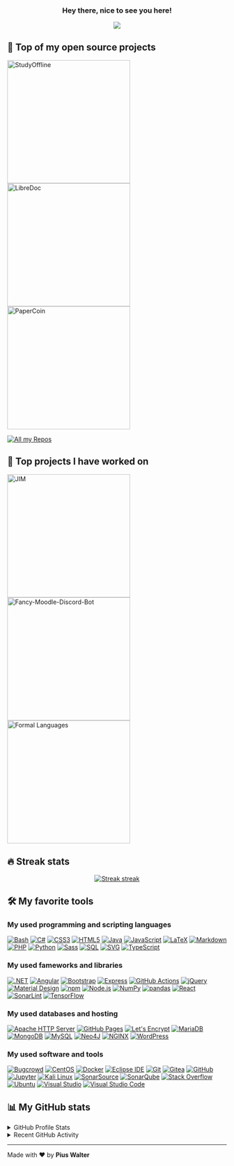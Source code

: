<h3 align="center">
  Hey there, nice to see you here!
</h3>

<!-- https://github.com/DenverCoder1/readme-typing-svg -->
<p align="center">
  <a href="#"><img src="https://readme-typing-svg.herokuapp.com/?lines=IT%20SPECIALIST;WEB%20DEVELOPER;CYBER%20SECURITY%20RESEARCHER;BUG%20BOUNTY%20HUNTER&font=sans-serif&center=true&width=350&height=45&color=edbb5f&vCenter=true&size=22" /></a>
</p>

## 📙 Top of my open source projects

<!-- https://github.com/DenverCoder1/github-readme-stats -->
<p align="left">
  <a href="https://github.com/piuswalter/StudyOffline"><img width="282" alt="StudyOffline" src="https://denvercoder1-github-readme-stats.vercel.app/api/pin/?username=piuswalter&repo=StudyOffline&theme=react&bg_color=3d3d3d&title_color=edbb5f&icon_color=edbb5f&hide_border=true&show_icons=false" /></a>
  <a href="https://github.com/piuswalter/LibreDoc"><img width="282" alt="LibreDoc" src="https://denvercoder1-github-readme-stats.vercel.app/api/pin/?username=piuswalter&repo=LibreDoc&theme=react&bg_color=3d3d3d&title_color=edbb5f&icon_color=edbb5f&hide_border=true&show_icons=false" /></a>
  <a href="https://github.com/piuswalter/CryptoTradingSimulator"><img width="282" alt="PaperCoin" src="https://denvercoder1-github-readme-stats.vercel.app/api/pin/?username=piuswalter&repo=CryptoTradingSimulator&theme=react&bg_color=3d3d3d&title_color=edbb5f&icon_color=edbb5f&hide_border=true&show_icons=false" /></a>
</p>

<!-- https://github.com/badges/shields -->
<p align="left">
  <a href="https://github.com/piuswalter?tab=repositories"><img alt="All my Repos" src="https://shields.io/badge/-All%20my%20Repos-3d3d3d?style=for-the-badge" /></a>
</p>

## 📙 Top projects I have worked on

<!-- https://github.com/DenverCoder1/github-readme-stats -->
<p align="left">
  <a href="https://github.com/p-fruck/jim"><img width="282" alt="JIM" src="https://denvercoder1-github-readme-stats.vercel.app/api/pin/?username=p-fruck&repo=jim&theme=react&bg_color=3d3d3d&title_color=edbb5f&icon_color=edbb5f&hide_border=true&show_icons=false" /></a>
  <a href="https://github.com/tjarbo/discord-moodle-bot"><img width="282" alt="Fancy-Moodle-Discord-Bot " src="https://denvercoder1-github-readme-stats.vercel.app/api/pin/?username=tjarbo&repo=discord-moodle-bot&theme=react&bg_color=3d3d3d&title_color=edbb5f&icon_color=edbb5f&hide_border=true&show_icons=false" /></a>
  <a href="https://github.com/karlstroetmann/Formal-Languages"><img width="282" alt="Formal Languages" src="https://denvercoder1-github-readme-stats.vercel.app/api/pin/?username=karlstroetmann&repo=Formal-Languages&theme=react&bg_color=3d3d3d&title_color=edbb5f&icon_color=edbb5f&hide_border=true&show_icons=false" /></a>
</p>

## 🔥 Streak stats

<!-- https://github.com/piuswalter/github-readme-streak-stats -->
<p align="center">
  <a href="#"><img alt="Streak streak" src="https://github-readme-streak-stats.herokuapp.com/?user=piuswalter&theme=default&hide_border=true&background=3d3d3d&stroke=edbb5f&ring=edbb5f&fire=edbb5f&currStreakNum=white&sideNums=white&currStreakLabel=white&sideLabels=white&dates=edbb5f"/></a>
</p>

<!-- https://github.com/badges/shields -->

## 🛠️ My favorite tools

### My used programming and scripting languages

<p>
  <a href="https://github.com/search?q=user%3Apiuswalter+Bash"><img alt="Bash" src="https://img.shields.io/badge/Bash-4EAA25?logo=gnu-bash&logoColor=white&style=for-the-badge"></a>
  <a href="https://github.com/search?q=user%3Apiuswalter+C%23"><img alt="C#" src="https://img.shields.io/badge/C%23-239120?logo=c-sharp&logoColor=white&style=for-the-badge"></a>
  <a href="https://github.com/search?q=user%3Apiuswalter+CSS3"><img alt="CSS3" src="https://img.shields.io/badge/CSS3-1572B6?logo=css3&logoColor=white&style=for-the-badge"></a>
  <a href="https://github.com/search?q=user%3Apiuswalter+HTML5"><img alt="HTML5" src="https://img.shields.io/badge/HTML5-E34F26?logo=html5&logoColor=white&style=for-the-badge"></a>
  <a href="https://github.com/search?q=user%3Apiuswalter+Java"><img alt="Java" src="https://img.shields.io/badge/Java-007396?logo=java&logoColor=white&style=for-the-badge"></a>
  <a href="https://github.com/search?q=user%3Apiuswalter+JavaScript"><img alt="JavaScript" src="https://img.shields.io/badge/JavaScript-F7DF1E?logo=javascript&logoColor=black&style=for-the-badge"></a>
  <a href="https://github.com/search?q=user%3Apiuswalter+LaTeX"><img alt="LaTeX" src="https://img.shields.io/badge/LaTeX-008080?logo=latex&logoColor=white&style=for-the-badge"></a>
  <a href="https://github.com/search?q=user%3Apiuswalter+Markdown"><img alt="Markdown" src="https://img.shields.io/badge/Markdown-000000?logo=markdown&logoColor=white&style=for-the-badge"></a>
  <a href="https://github.com/search?q=user%3Apiuswalter+PHP"><img alt="PHP" src="https://img.shields.io/badge/PHP-777BB4?logo=php&logoColor=white&style=for-the-badge"></a>
  <a href="https://github.com/search?q=user%3Apiuswalter+Python"><img alt="Python" src="https://img.shields.io/badge/Python-3776AB?logo=python&logoColor=white&style=for-the-badge"></a>
  <a href="https://github.com/search?q=user%3Apiuswalter+Sass"><img alt="Sass" src="https://img.shields.io/badge/Sass-CC6699?logo=sass&logoColor=white&style=for-the-badge"></a>
  <a href="https://github.com/search?q=user%3Apiuswalter+SQL"><img alt="SQL" src="https://img.shields.io/badge/SQL-4053D6?logo=amazon-dynamodb&logoColor=white&style=for-the-badge"></a>
  <a href="https://github.com/search?q=user%3Apiuswalter+XML"><img alt="SVG" src="https://img.shields.io/badge/SVG-FFB13B?logo=svg&logoColor=black&style=for-the-badge"></a>
  <a href="https://github.com/search?q=user%3Apiuswalter+TypeScript"><img alt="TypeScript" src="https://img.shields.io/badge/TypeScript-3178C6?logo=typescript&logoColor=white&style=for-the-badge"></a>
</p>

### My used fameworks and libraries

<p>
  <a href="#"><img alt=".NET" src="https://img.shields.io/badge/.NET-512BD4?logo=.net&logoColor=white&style=for-the-badge" /></a>
  <a href="#"><img alt="Angular" src="https://img.shields.io/badge/Angular-DD0031?logo=angular&logoColor=white&style=for-the-badge" /></a>
  <a href="#"><img alt="Bootstrap" src="https://img.shields.io/badge/Bootstrap-7952B3?logo=bootstrap&logoColor=white&style=for-the-badge" /></a>
  <a href="#"><img alt="Express" src="https://img.shields.io/badge/Express-000000?logo=express&logoColor=white&style=for-the-badge" /></a>
  <a href="#"><img alt="GitHub Actions" src="https://img.shields.io/badge/GitHub%20Actions-2088FF?logo=github-actions&logoColor=white&style=for-the-badge" /></a>
  <a href="#"><img alt="jQuery" src="https://img.shields.io/badge/jQuery-0769AD?logo=jquery&logoColor=white&style=for-the-badge" /></a>
  <a href="#"><img alt="Material Design" src="https://img.shields.io/badge/Material%20Design-757575?logo=material-design&logoColor=white&style=for-the-badge" /></a>
  <a href="#"><img alt="npm" src="https://img.shields.io/badge/npm-CB3837?logo=numpy&logoColor=white&style=for-the-badge" /></a>
  <a href="#"><img alt="Node.js" src="https://img.shields.io/badge/Node.js-339933?logo=node.js&logoColor=white&style=for-the-badge"></a>
  <a href="#"><img alt="NumPy" src="https://img.shields.io/badge/NumPy-013243?logo=numpy&logoColor=white&style=for-the-badge" /></a>
  <a href="#"><img alt="pandas" src="https://img.shields.io/badge/pandas-150458?logo=pandas&logoColor=white&style=for-the-badge" /></a>
  <a href="#"><img alt="React" src="https://img.shields.io/badge/React-61DAFB?logo=react&logoColor=black&style=for-the-badge" /></a>
  <a href="#"><img alt="SonarLint" src="https://img.shields.io/badge/-SonarLint-CB2029?logo=sonarlint&logoColor=white&style=for-the-badge" /></a>
  <a href="#"><img alt="TensorFlow" src="https://img.shields.io/badge/TensorFlow-FF6F00?logo=tensorflow&logoColor=white&style=for-the-badge" /></a>
</p>

### My used databases and hosting

<p>
  <a href="#"><img alt="Apache HTTP Server" src="https://img.shields.io/badge/Apache%20HTTP%20Server-D22128?logo=apache&logoColor=white&style=for-the-badge" /></a>
  <a href="#"><img alt="GitHub Pages" src="https://img.shields.io/badge/GitHub%20Pages-181717?logo=github&logoColor=white&style=for-the-badge" /></a>
  <a href="#"><img alt="Let's Encrypt" src ="https://img.shields.io/badge/Let%27s%20Encrypt-003A70?logo=letsencrypt&logoColor=white&style=for-the-badge" /></a>
  <a href="#"><img alt="MariaDB" src="https://img.shields.io/badge/MariaDB-003545?logo=mariadb&logoColor=white&style=for-the-badge" /></a>
  <a href="#"><img alt="MongoDB" src ="https://img.shields.io/badge/MongoDB-47A248?logo=mongodb&logoColor=white&style=for-the-badge" /></a>
  <a href="#"><img alt="MySQL" src="https://img.shields.io/badge/MySQL-4479A1?logo=mysql&logoColor=white&style=for-the-badge" /></a>
  <a href="#"><img alt="Neo4J" src ="https://img.shields.io/badge/Neo4J-008CC1?logo=neo4j&logoColor=white&style=for-the-badge" /></a>
  <a href="#"><img alt="NGINX" src ="https://img.shields.io/badge/NGINX-009639?logo=nginx&logoColor=white&style=for-the-badge" /></a>
  <a href="#"><img alt="WordPress" src="https://img.shields.io/badge/WordPress-21759B?logo=wordpress&logoColor=white&style=for-the-badge" /></a>
</p>

### My used software and tools

<p>
  <a href="#"><img alt="Bugcrowd" src="https://img.shields.io/badge/Bugcrowd-F26822?logo=bugcrowd&logoColor=white&style=for-the-badge" /></a>
  <a href="#"><img alt="CentOS" src="https://img.shields.io/badge/CentOS-262577?logo=centos&logoColor=white&style=for-the-badge" /></a>
  <a href="#"><img alt="Docker" src="https://img.shields.io/badge/Docker-2496ED?logo=docker&logoColor=white&style=for-the-badge" /></a>
  <a href="#"><img alt="Eclipse IDE" src="https://img.shields.io/badge/Eclipse%20IDE-2C2255?logo=eclipse-ide&logoColor=white&style=for-the-badge" /></a>
  <a href="#"><img alt="Git" src="https://img.shields.io/badge/Git-F05032?logo=git&logoColor=white&style=for-the-badge" /></a>
  <a href="#"><img alt="Gitea" src="https://img.shields.io/badge/Gitea-609926?logo=gitea&logoColor=white&style=for-the-badge" /></a>
  <a href="#"><img alt="GitHub" src="https://img.shields.io/badge/GitHub-181717?logo=github&logoColor=white&style=for-the-badge" /></a>
  <a href="#"><img alt="Jupyter" src="https://img.shields.io/badge/Jupyter-F37626?logo=jupyter&logoColor=white&style=for-the-badge" /></a>
  <a href="#"><img alt="Kali Linux" src="https://img.shields.io/badge/Kali%20Linux-557C94?logo=kali-linux&logoColor=white&style=for-the-badge" /></a>
  <a href="#"><img alt="SonarSource" src="https://img.shields.io/badge/SonarSource-CB3032?logo=sonarsource&logoColor=white&style=for-the-badge" /></a>
  <a href="#"><img alt="SonarQube" src="https://img.shields.io/badge/-SonarQube-4E9BCD?logo=sonarqube&logoColor=white&style=for-the-badge" /></a>
  <a href="#"><img alt="Stack Overflow" src="https://img.shields.io/badge/-Stack%20Overflow-F58025?logo=stack-overflow&logoColor=white&style=for-the-badge" /></a>
  <a href="#"><img alt="Ubuntu" src="https://img.shields.io/badge/Ubuntu-E95420?logo=ubuntu&logoColor=white&style=for-the-badge" /></a>
  <a href="#"><img alt="Visual Studio" src="https://img.shields.io/badge/Visual%20Studio-5C2D91?logo=visual-studio&logoColor=white&style=for-the-badge" /></a>
  <a href="#"><img alt="Visual Studio Code" src="https://img.shields.io/badge/Visual%20Studio%20Code-007ACC?logo=visual-studio-code&logoColor=white&style=for-the-badge" /></a>
</p>

## 📊 My GitHub stats

<!-- https://github.com/anuraghazra/github-readme-stats -->
<details> 
  <summary>GitHub Profile Stats</summary>
  <br />
  <a href="#"><img alt="My GitHub stats" src="https://github-readme-stats.vercel.app/api/?username=piuswalter&show_icons=true&count_private=true&theme=react&hide_border=true&bg_color=3d3d3d&title_color=edbb5f&icon_color=edbb5f" height="192px" /></a>
  <a href="#"><img alt="My most used languages" src="https://github-readme-stats.vercel.app/api/top-langs/?username=piuswalter&hide=jupyter%20notebook&langs_count=8&layout=compact&theme=react&hide_border=true&bg_color=3d3d3d&title_color=edbb5f&icon_color=edbb5f" height="192px" /></a>
  <br />
</details>

<!-- https://github.com/ashutosh00710/github-readme-activity-graph -->
<details>
  <summary>Recent GitHub Activity</summary>
  <br />
  <a href="#"><img alt="My recent GitHub activity" src="https://activity-graph.herokuapp.com/graph?username=piuswalter&bg_color=3d3d3d&color=edbb5f&line=edbb5f&point=ffffff&hide_border=true&area_color=edbb5f&area=true" /></a>
</details>

---

Made with ❤️ by **Pius Walter**
